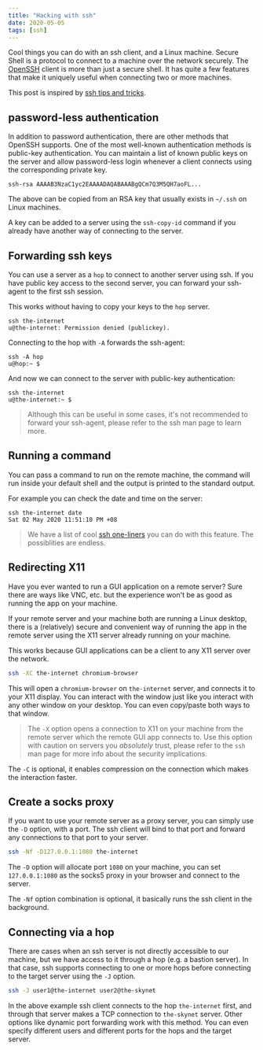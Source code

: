 ```yaml
---
title: "Hacking with ssh"
date: 2020-05-05
tags: [ssh]
---
```


Cool things you can do with an ssh client, and a Linux machine. Secure Shell is
a protocol to connect to a machine over the network securely. The
<a href="https://www.openssh.com/" target="_blank">OpenSSH</a>
client is more than just a secure shell. It has quite a few features that make
it uniquely useful when connecting two or more machines.

This post is inspired by
<a href="https://smallstep.com/blog/ssh-tricks-and-tips/" target="_blank">ssh tips and tricks</a>.

## password-less authentication

In addition to password authentication, there are other methods that OpenSSH
supports. One of the most well-known authentication methods is public-key
authentication. You can maintain a list of known public keys on the server and
allow password-less login whenever a client connects using the corresponding
private key.

```bash:title=authorized_keys
ssh-rsa AAAAB3NzaC1yc2EAAAADAQABAAABgQCm7Q3M5QH7aoFL...
```

The above can be copied from an RSA key that usually exists in `~/.ssh` on
Linux machines.

A key can be added to a server using the `ssh-copy-id` command if you already
have another way of connecting to the server.

## Forwarding ssh keys

You can use a server as a `hop` to connect to another server using ssh. If you
have public key access to the second server, you can forward your ssh-agent to
the first ssh session.

This works without having to copy your keys to the `hop` server.

```bash{promptUser: u}{promptHost: hop}
ssh the-internet
u@the-internet: Permission denied (publickey).
```

Connecting to the hop with `-A` forwards the ssh-agent:

```bash{outputLines: 2}
ssh -A hop
u@hop:~ $
```

And now we can connect to the server with public-key authentication:

```bash{outputLines: 2}{promptUser: u}{promptHost: hop}
ssh the-internet
u@the-internet:~ $
```

> Although this can be useful in some cases, it's not recommended to forward
your ssh-agent, please refer to the ssh man page to learn more.

## Running a command

You can pass a command to run on the remote machine, the command will run
inside your default shell and the output is printed to the standard output.

For example you can check the date and time on the server:

```bash{outputLines: 2}
ssh the-internet date
Sat 02 May 2020 11:51:10 PM +08
```

> We have a list of cool [ssh one-liners](/hacking-with-ssh-one-liners) you can
do with this feature. The possiblities are endless.

## Redirecting X11

Have you ever wanted to run a GUI application on a remote server? Sure there
are ways like VNC, etc. but the experience won't be as good as running the app
on your machine.

If your remote server and your machine both are running a Linux desktop,
there is a (relatively) secure and convenient way of running the app in the
remote server using the X11 server already running on your machine.

This works because GUI applications can be a client to any X11 server over the
network.

```bash
ssh -XC the-internet chromium-browser
```

This will open a `chromium-browser` on `the-internet` server, and connects it
to your X11 display. You can interact with the window just like you interact
with any other window on your desktop. You can even copy/paste both ways to
that window.

> The `-X` option opens a connection to X11 on your machine from the remote
server which the remote GUI app connects to. Use this option with caution on
servers you *absolutely* trust, please refer to the `ssh` man page for more
info about the security implications. 

The `-C` is optional, it enables compression on the connection which makes the
interaction faster.

## Create a socks proxy

If you want to use your remote server as a proxy server, you can simply use the
`-D` option, with a port. The ssh client will bind to that port and forward any
connections to that port to your server.

```bash
ssh -Nf -D127.0.0.1:1080 the-internet
```

The `-D` option will allocate port `1080` on your machine, you can set
`127.0.0.1:1080` as the socks5 proxy in your browser and connect to the server.

The `-Nf` option combination is optional, it basically runs the ssh client in
the background.

## Connecting via a hop

There are cases when an ssh server is not directly accessible to our machine,
but we have access to it through a hop (e.g. a bastion server). In that case,
ssh supports connecting to one or more hops before connecting to the target
server using the `-J` option.

```bash
ssh -J user1@the-internet user2@the-skynet
```

In the above example ssh client connects to the hop `the-internet`
first, and through that server makes a TCP connection to `the-skynet` server.
Other options like dynamic port forwarding work with this method. You can even
specify different users and different ports for the hops and the target server.
